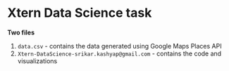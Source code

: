 # Xtern Data Science task

**Two files**

1. `data.csv` - contains the data generated using Google Maps Places API
2. `Xtern-DataScience-srikar.kashyap@gmail.com` - contains the code and visualizations